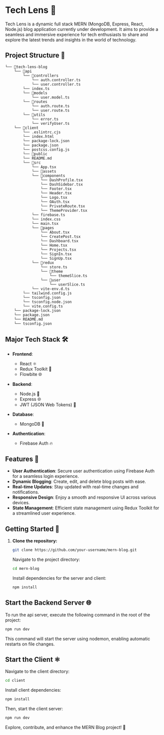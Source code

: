 # Tech Lens 🚀

Tech Lens is a dynamic full stack MERN (MongoDB, Express, React, Node.js) blog application currently under development. It aims to provide a seamless and immersive experience for tech enthusiasts to share and explore the latest trends and insights in the world of technology.

## Project Structure 📁

```
└── 📁tech-lens-blog
    └── 📁api
        └── 📁controllers
            └── auth.controller.ts
            └── user.controller.ts
        └── index.ts
        └── 📁models
            └── user.model.ts
        └── 📁routes
            └── auth.route.ts
            └── user.route.ts
        └── 📁utils
            └── error.ts
            └── verifyUser.ts
    └── 📁client
        └── .eslintrc.cjs
        └── index.html
        └── package-lock.json
        └── package.json
        └── postcss.config.js
        └── 📁public
        └── README.md
        └── 📁src
            └── App.tsx
            └── 📁assets
            └── 📁components
                └── DashProfile.tsx
                └── DashSidebar.tsx
                └── Footer.tsx
                └── Header.tsx
                └── Logo.tsx
                └── OAuth.tsx
                └── PrivateRoute.tsx
                └── ThemeProvider.tsx
            └── firebase.ts
            └── index.css
            └── main.tsx
            └── 📁pages
                └── About.tsx
                └── CreatePost.tsx
                └── Dashboard.tsx
                └── Home.tsx
                └── Projects.tsx
                └── SignIn.tsx
                └── SignUp.tsx
            └── 📁redux
                └── store.ts
                └── 📁theme
                    └── themeSlice.ts
                └── 📁user
                    └── userSlice.ts
            └── vite-env.d.ts
        └── tailwind.config.js
        └── tsconfig.json
        └── tsconfig.node.json
        └── vite.config.ts
    └── package-lock.json
    └── package.json
    └── README.md
    └── tsconfig.json
```

## Major Tech Stack 🛠️

- **Frontend**:
  - React ⚛️
  - Redux Toolkit 🔄
  - Flowbite 🌐

- **Backend**:
  - Node.js 🚀
  - Express 🌐
  - JWT (JSON Web Tokens) 🔐

- **Database**:
  - MongoDB 🍃

- **Authentication**:
  - Firebase Auth 🔥

## Features 🌟

- **User Authentication**: Secure user authentication using Firebase Auth for a seamless login experience.
- **Dynamic Blogging**: Create, edit, and delete blog posts with ease.
- **Real-time Updates**: Stay updated with real-time changes and notifications.
- **Responsive Design**: Enjoy a smooth and responsive UI across various devices.
- **State Management**: Efficient state management using Redux Toolkit for a streamlined user experience.

## Getting Started 🚀

1. **Clone the repository:**

    ```bash
    git clone https://github.com/your-username/mern-blog.git
    ```

    Navigate to the project directory:

    ```bash
    cd mern-blog
    ```

    Install dependencies for the server and client:

    ```bash
    npm install
    ```

## Start the Backend Server 🌐

To run the api server, execute the following command in the root of the project:

```bash
npm run dev
```
This command will start the server using nodemon, enabling automatic restarts on file changes.

## Start the Client ⚛️
Navigate to the client directory:

```bash
cd client
```
Install client dependencies:

```bash
npm install
```
Then, start the client server:

```bash
npm run dev
````
Explore, contribute, and enhance the MERN Blog project! 🎉
